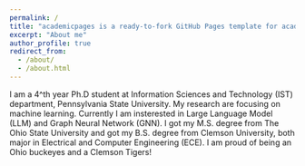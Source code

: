 ```yaml
---
permalink: /
title: "academicpages is a ready-to-fork GitHub Pages template for academic personal websites"
excerpt: "About me"
author_profile: true
redirect_from: 
  - /about/
  - /about.html
---
```


I am a 4^th year Ph.D student at Information Sciences and Technology (IST) department, Pennsylvania State University. My research are focusing on machine learning. Currently I am insterested in Large Language Model (LLM) and Graph Neural Network (GNN). I got my M.S. degree from The Ohio State University and got my B.S. degree from Clemson University, both major in Electrical and Computer Engineering (ECE). I am proud of being an Ohio buckeyes and a Clemson Tigers!